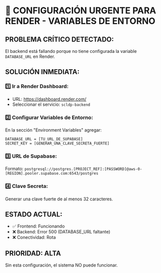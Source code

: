 # 🚨 CONFIGURACIÓN URGENTE PARA RENDER - VARIABLES DE ENTORNO

## **PROBLEMA CRÍTICO DETECTADO:**
El backend está fallando porque no tiene configurada la variable `DATABASE_URL` en Render.

## **SOLUCIÓN INMEDIATA:**

### **1️⃣ Ir a Render Dashboard:**
- URL: https://dashboard.render.com/
- Seleccionar el servicio: `scldp-backend`

### **2️⃣ Configurar Variables de Entorno:**
En la sección "Environment Variables" agregar:

```
DATABASE_URL = [TU_URL_DE_SUPABASE]
SECRET_KEY = [GENERAR_UNA_CLAVE_SECRETA_FUERTE]
```

### **3️⃣ URL de Supabase:**
Formato: `postgresql://postgres.[PROJECT_REF]:[PASSWORD]@aws-0-[REGION].pooler.supabase.com:6543/postgres`

### **4️⃣ Clave Secreta:**
Generar una clave fuerte de al menos 32 caracteres.

## **ESTADO ACTUAL:**
- ✅ Frontend: Funcionando
- ❌ Backend: Error 500 (DATABASE_URL faltante)
- ❌ Conectividad: Rota

## **PRIORIDAD: ALTA**
Sin esta configuración, el sistema NO puede funcionar.
